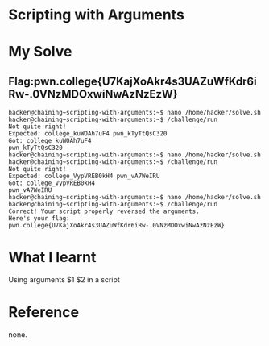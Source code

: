 # Scripting with Arguments

# My Solve 
## Flag:pwn.college{U7KajXoAkr4s3UAZuWfKdr6iRw-.0VNzMDOxwiNwAzNzEzW}
```
hacker@chaining~scripting-with-arguments:~$ nano /home/hacker/solve.sh
hacker@chaining~scripting-with-arguments:~$ /challenge/run
Not quite right!
Expected: college_kuWOAh7uF4 pwn_kTyTtQsC320
Got: college_kuWOAh7uF4
pwn_kTyTtQsC320
hacker@chaining~scripting-with-arguments:~$ nano /home/hacker/solve.sh
hacker@chaining~scripting-with-arguments:~$ /challenge/run
Not quite right!
Expected: college_VypVREB0kH4 pwn_vA7WeIRU
Got: college_VypVREB0kH4
pwn_vA7WeIRU
hacker@chaining~scripting-with-arguments:~$ nano /home/hacker/solve.sh
hacker@chaining~scripting-with-arguments:~$ /challenge/run
Correct! Your script properly reversed the arguments.
Here's your flag:
pwn.college{U7KajXoAkr4s3UAZuWfKdr6iRw-.0VNzMDOxwiNwAzNzEzW}
```

# What I learnt
Using arguments $1 $2 in a script

# Reference
none.

